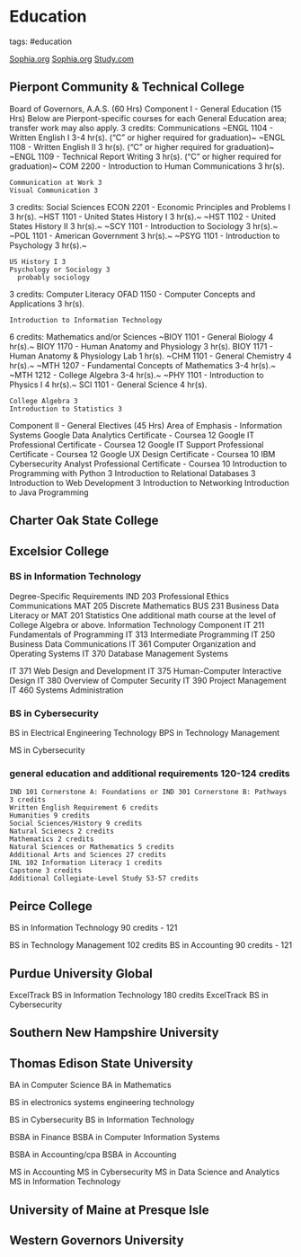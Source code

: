 # Education

tags: #education

[Sophia.org](https://www.sophia.org/)
[Sophia.org](sophiaorg.md)
[Study.com](studycom.md)

## Pierpont Community & Technical College

Board of Governors, A.A.S. (60 Hrs)
Component I - General Education (15 Hrs)
Below are Pierpont-specific courses for each General Education area; transfer work may also apply.
3 credits: Communications
    ~ENGL 1104 - Written English I 3-4 hr(s). (“C” or higher required for graduation)~
    ~ENGL 1108 - Written English II 3 hr(s). (“C” or higher required for graduation)~
    ~ENGL 1109 - Technical Report Writing 3 hr(s). (“C” or higher required for graduation)~
    COM 2200 - Introduction to Human Communications 3 hr(s).

    Communication at Work 3
    Visual Communication 3

3 credits: Social Sciences
    ECON 2201 - Economic Principles and Problems I 3 hr(s).
    ~HST 1101 - United States History I 3 hr(s).~
    ~HST 1102 - United States History II 3 hr(s).~
    ~SCY 1101 - Introduction to Sociology 3 hr(s).~
    ~POL 1101 - American Government 3 hr(s).~
    ~PSYG 1101 - Introduction to Psychology 3 hr(s).~

    US History I 3
    Psychology or Sociology 3
      probably sociology

3 credits: Computer Literacy
    OFAD 1150 - Computer Concepts and Applications 3 hr(s).
    
    Introduction to Information Technology

6 credits: Mathematics and/or Sciences
    ~BIOY 1101 - General Biology 4 hr(s).~
    BIOY 1170 - Human Anatomy and Physiology 3 hr(s).
    BIOY 1171 - Human Anatomy & Physiology Lab 1 hr(s).
    ~CHM 1101 - General Chemistry 4 hr(s).~
    ~MTH 1207 - Fundamental Concepts of Mathematics 3-4 hr(s).~
    ~MTH 1212 - College Algebra 3-4 hr(s).~
    ~PHY 1101 - Introduction to Physics I 4 hr(s).~
    SCI 1101 - General Science 4 hr(s).
    
    College Algebra 3
    Introduction to Statistics 3

Component II - General Electives (45 Hrs)
  Area of Emphasis - Information Systems
    Google Data Analytics Certificate - Coursea 12
    Google IT Professional Certificate - Coursea 12
    Google IT Support Professional Certificate - Coursea 12
    Google UX Design Certificate - Coursea 10
    IBM Cybersecurity Analyst Professional Certificate - Coursea 10
    Introduction to Programming with Python 3
    Introduction to Relational Databases 3
    Introduction to Web Development 3
    Introduction to Networking 
    Introduction to Java Programming

## Charter Oak State College

## Excelsior College

### BS in Information Technology

Degree-Specific Requirements
  IND 203 Professional Ethics
  Communications
  MAT 205 Discrete Mathematics
  BUS 231 Business Data Literacy or MAT 201 Statistics
  One additional math course at the level of College Algebra or above.
Information Technology Component
  IT 211 Fundamentals of Programming
  IT 313 Intermediate Programming
  IT 250 Business Data Communications
  IT 361 Computer Organization and Operating Systems
  IT 370 Database Management Systems

  IT 371 Web Design and Development
  IT 375 Human-Computer Interactive Design
  IT 380 Overview of Computer Security
  IT 390 Project Management
  IT 460 Systems Administration

### BS in Cybersecurity

BS in Electrical Engineering Technology
BPS in Technology Management

MS in Cybersecurity

### general education and additional requirements 120-124 credits

    IND 101 Cornerstone A: Foundations or IND 301 Cornerstone B: Pathways 3 credits
    Written English Requirement 6 credits
    Humanities 9 credits
    Social Sciences/History 9 credits
    Natural Scienecs 2 credits
    Mathematics 2 credits
    Natural Sciences or Mathematics 5 credits
    Additional Arts and Sciences 27 credits
    INL 102 Information Literacy 1 credits
    Capstone 3 credits
    Additional Collegiate-Level Study 53-57 credits

## Peirce College

  BS in Information Technology
    90 credits - 121

  BS in Technology Management
    102 credits
  BS in Accounting
    90 credits - 121

## Purdue University Global

  ExcelTrack BS in Information Technology
    180 credits
  ExcelTrack BS in Cybersecurity

## Southern New Hampshire University

## Thomas Edison State University

  BA in Computer Science
  BA in Mathematics

  BS in electronics systems engineering technology

  BS in Cybersecurity
  BS in Information Technology

  BSBA in Finance
  BSBA in Computer Information Systems

  BSBA in Accounting/cpa
  BSBA in Accounting

  MS in Accounting
  MS in Cybersecurity
  MS in Data Science and Analytics
  MS in Information Technology

## University of Maine at Presque Isle

## Western Governors University
